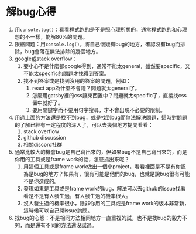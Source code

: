 # 解bug心得

1. 用`console.log()`：看看程式跑的是不是照心理所想的，通常程式跑的和心理想的不一樣，能解80%的問題。
2. 限縮問題：用`console.log()`，將自己懷疑有bug的地方，確認沒有bug而排除，bug會落在無法排除的幾個地方。
3. google或stack overflow：
   1. 要小心不是什麼都google得到，通常不能太general，雖然要specific，又不能太specific的問題才找得到答案。
   2. 找不到答案或是找到沒用的答案的問題，例如：
      1. react app為什麼不會跑？問題就太general了。
      2. 怎麼用gatsby裡的css讓東西置中？問題就太specific了，直接找css置中就好了。
      3. 要用關鍵字而不要用句字搜尋，才不會出現不必要的限制。
4. 用過上面的方法還是找不到bug，或是找到bug而無法解決問題，這時對問題的了解已經有一定程度的深入了，可以去幾個地方提問看看：
   1. stack overflow
   2. github discussion
   3. 相關discord社群
5. 通常比較大的機會bug是自己寫出來的，但如果bug不是自己寫出來的，而是你用的工具或是frame work的話，怎麼抓出來呢？
   1. 用這個工具或是frame work做出一個小project，看看裡面是不是有你認為是bug的地方？如果有，很有可能是他們的bug，也就是說bug很有可能不是你造成的。
   2. 發現如果是工具或是frame work的bug，解法可以去github的issue找看看是不是有人發生過，有人發生過的機率很大。
   3. 沒人發生過的機率很小，除非你用的工具或是frame work的版本非常新，這時候可以自己開issue詢問。
6. 找bug的心態：不是相同方法相同地方一直重複的試，也不是找bug的毅力不夠，而是還有不同的方法還沒試過。

